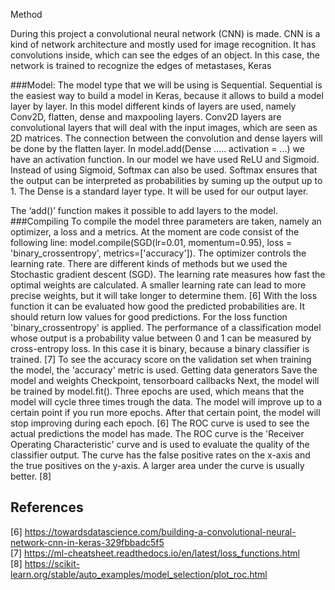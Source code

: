 Method

During this project a convolutional neural network (CNN) is made. CNN is a kind of network architecture and mostly used for image recognition. It has convolutions inside, which can see the edges of an object. In this case, the network is trained to recognize the edges of metastases, 
 Keras

###Model: 
The model type that we will be using is Sequential. Sequential is the easiest way to build a model in Keras, because it allows to build a model layer by layer.
In this model different kinds of layers are used, namely Conv2D, flatten, dense and maxpooling layers. 
Conv2D layers are convolutional layers that will deal with the input images, which are seen as 2D matrices.
The connection between the convolution and dense layers will be done by the flatten layer.
In model.add(Dense ..... activation = ...) we have an activation function. In our model we have used ReLU and Sigmoid. Instead of using Sigmoid, Softmax can also be used. Softmax ensures that the output can be interpreted as probabilities by suming up the output up to 1. The Dense is a standard layer type. It will be used for our output layer.

The ‘add()’ function makes it possible to add layers to the model. 
###Compiling
To compile the model three parameters are taken, namely an optimizer, a loss and a metrics. At the moment are code consist of the following line: model.compile(SGD(lr=0.01, momentum=0.95), loss = 'binary_crossentropy', metrics=['accuracy']).
The optimizer controls the learning rate. There are different kinds of methods but we used the Stochastic gradient descent (SGD). The learning rate measures how fast the optimal weights are calculated. A smaller learning rate can lead to more precise weights, but it will take longer to determine them. [6] With the loss function it can be evaluated how good the predicted probabilities are. It should return low values for good predictions. For the loss function 'binary_crossentropy' is applied. The performance of a classification model whose output is a probability value between 0 and 1 can be measured by cross-entropy loss. In this case it is binary, because a binary classifier is trained. [7] To see the accuracy score on the validation set when training the model, the 'accuracy' metric is used.
Getting data generators
Save the model and weights
Checkpoint, tensorboard callbacks
Next, the model will be trained by model.fit(). Three epochs are used, which means that the model will cycle three times trough the data. The model will improve up to a certain point if you run more epochs. After that certain point, the model will stop improving during each epoch. [6] 
The ROC curve is used to see the actual predictions the model has made. The ROC curve is the 'Receiver Operating Characteristic' curve and is used to evaluate the quality of the classifier output. The curve has the false positive rates on the x-axis and the true positives on the y-axis. A larger area under the curve is usually better. [8]
## References
[6] https://towardsdatascience.com/building-a-convolutional-neural-network-cnn-in-keras-329fbbadc5f5   </br>
[7] https://ml-cheatsheet.readthedocs.io/en/latest/loss_functions.html </br>
[8] https://scikit-learn.org/stable/auto_examples/model_selection/plot_roc.html

